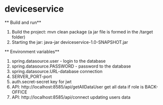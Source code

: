 # deviceservice

** Build and run**

1. Build the project: mvn clean package (a jar file is formed in the /target folder)
2. Starting the jar: java-jar deviceservice-1.0-SNAPSHOT.jar

** Environment variables**

1. spring.datasource.user - login to the database
2. spring.datasource.PASSWORD - password to the database
3. spring.datasource.URL-database connection
4. SERVER_PORT-port
5. auth.secret-secret key for jwt
6. API: http://localhost:8585/api/getAllDataUser get all data if role is BACK-OFFICE
7. API: http://localhost:8585/api/connect updating users data